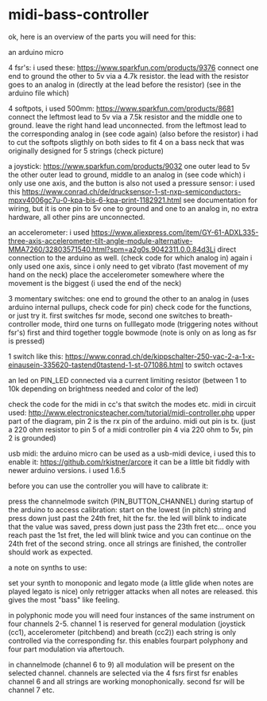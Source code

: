 # midi-bass-controller

ok, here is an overview of the parts you will need for this:

an arduino micro

4 fsr's: i used these: https://www.sparkfun.com/products/9376 connect one end to ground the other to 5v via a 4.7k resistor. the lead with the resistor goes to an analog in (directly at the lead before the resistor) (see in the arduino file which)

4 softpots, i used 500mm: https://www.sparkfun.com/products/8681 connect the leftmost lead to 5v via a 7.5k resistor and the middle one to ground. leave the right hand lead unconnected. from the leftmost lead to the corresponding analog in (see code again) (also before the resistor) i had to cut the softpots sligthly on both sides to fit 4 on a bass neck that was originally designed for 5 strings (check picture)

a joystick: https://www.sparkfun.com/products/9032 one outer lead to 5v the other outer lead to ground, middle to an analog in (see code which) i only use one axis, and the button is also not used
a pressure sensor: i used this https://www.conrad.ch/de/drucksensor-1-st-nxp-semiconductors-mpxv4006gc7u-0-kpa-bis-6-kpa-print-1182921.html see documentation for wiring, but it is one pin to 5v one to ground and one to an analog in, no extra hardware, all other pins are unconnected.

an accelerometer: i used https://www.aliexpress.com/item/GY-61-ADXL335-three-axis-accelerometer-tilt-angle-module-alternative-MMA7260/32803571540.html?spm=a2g0s.9042311.0.0.84d3Li direct connection to the arduino as well. (check code for which analog in) again i only used one axis, since i only need to get vibrato (fast movement of my hand on the neck) place the accelerometer somewhere where the movement is the biggest (i used the end of the neck)

3 momentary switches: one end to ground the other to an analog in (uses arduino internal pullups, check code for pin)
check code for the functions, or just try it. first switches fsr mode, second one switches to breath-controller mode, third one turns on fulllegato mode (triggering notes without fsr's) first and third together toggle bowmode (note is only on as long as fsr is pressed)

1 switch like this: https://www.conrad.ch/de/kippschalter-250-vac-2-a-1-x-einausein-335620-tastend0tastend-1-st-071086.html to switch octaves

an led on PIN_LED connected via a current limiting resistor (between 1 to 10k depending on brightness needed and color of the led)

check the code for the midi in cc's that switch the modes etc.
midi in circuit used: http://www.electronicsteacher.com/tutorial/midi-controller.php upper part of the diagram, pin 2 is the rx pin of the arduino. midi out pin is tx. (just a 220 ohm resistor to pin 5 of a midi controller pin 4 via 220 ohm to 5v, pin 2 is grounded)

usb midi: the arduino micro can be used as a usb-midi device, i used this to enable it: https://github.com/rkistner/arcore
it can be a little bit fiddly with newer arduino versions. i used 1.6.5

before you can use the controller you will have to calibrate it:

press the channelmode switch (PIN_BUTTON_CHANNEL) during startup of the arduino to access calibration:
start on the lowest (in pitch) string and press down just past the 24th fret, hit the fsr. the led will blink to indicate that the value was saved, press down just pass the 23th fret etc... once you reach past the 1st fret, the led will blink twice and you can continue on the 24th fret of the second string. once all strings are finished, the controller should work as expected.

a note on synths to use:

set your synth to monoponic and legato mode (a little glide when notes are played legato is nice) only retrigger attacks when all notes are released. this gives the most "bass" like feeling.

in polyphonic mode you will need four instances of the same instrument on four channels 2-5. channel 1 is reserved for general modulation (joystick (cc1), accelerometer (pitchbend) and breath (cc2)) each string is only controlled via the corresponding fsr. this enables fourpart polyphony and four part modulation via aftertouch.

in channelmode (channel 6 to 9) all modulation will be present on the selected channel. channels are selected via the 4 fsrs first fsr enables channel 6 and all strings are working monophonically. second fsr will be channel 7 etc.




